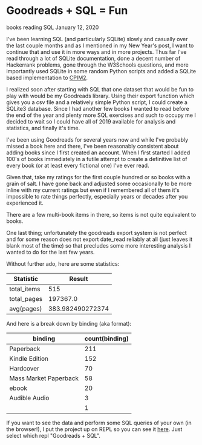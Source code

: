 Goodreads + SQL = Fun
=====================
books reading SQL
January 12, 2020

I've been learning SQL (and particularly SQLite) slowly and casually over the
last couple months and as I mentioned in my New Year's post, I want to continue
that and use it in more ways and in more projects.  Thus far I've read through
a lot of SQLite documentation, done a decent number of Hackerrank problems, gone
through the W3Schools questions, and more importantly used SQLite in some random
Python scripts and added a SQLite based implementation to
[CPIM2](https://github.com/rswinkle/CPIM2/tree/sqlite).

I realized soon after starting with SQL that one dataset that would be fun to play with
would be my Goodreads library.  Using their export function which gives you a csv file
and a relatively simple Python script, I could create a SQLite3 database.  Since I had
another few books I wanted to read before the end of the year and plenty more SQL exercises
and such to occupy me I decided to wait so I could have all of 2019 available for analysis
and statistics, and finally it's time.


I've been using Goodreads for several years now and while I've probably missed a book
here and there, I've been reasonably consistent about adding books since I first created
an account.  When I first started I added 100's of books immediately in a futile attempt
to create a definitive list of every book (or at least every fictional one) I've ever read.

Given that, take my ratings for the first couple hundred or so books with a grain of salt.
I have gone back and adjusted some occasionally to be more inline with my current ratings
but even if I remembered all of them it's impossible to rate things perfectly, especially
years or decades after you experienced it.

There are a few multi-book items in there, so items is not quite equivalent to books.

One last thing; unfortunately the goodreads export system is not perfect and for some reason
does not export date_read reliably at all (just leaves it blank most of the time) so that
precludes some more interesting analysis I wanted to do for the last few years.

Without further ado, here are some statistics:

| Statistic   | Result           |
| ----------- | ---------------- |
| total_items | 515              |
| total_pages | 197367.0         |
| avg(pages)  | 383.982490272374 |

And here is a break down by binding (aka format):

| binding                  | count(binding)     |
| -----------------------  | ------------------ |
| Paperback                |                211 |
| Kindle Edition           |                152 |
| Hardcover                |                70  |
| Mass Market Paperback    |                58  |
| ebook                    |                20  |
| Audible Audio            |                3   |
|                          |                1   |

If you want to see the data and perform some SQL queries of your own (in the browser!),
I put the project up on REPL so you can see it [here](/projects/repls.html).  Just
select which repl "Goodreads + SQL".






